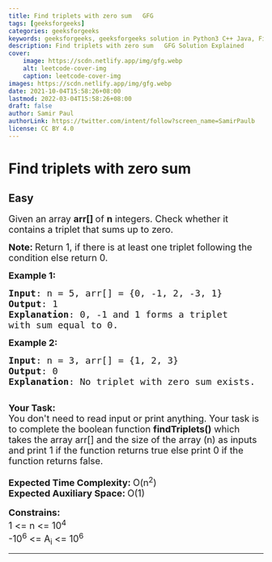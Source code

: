 ```yaml
---
title: Find triplets with zero sum   GFG
tags: [geeksforgeeks]
categories: geeksforgeeks
keywords: geeksforgeeks, geeksforgeeks solution in Python3 C++ Java, Find triplets with zero sum - GFG solution
description: Find triplets with zero sum   GFG Solution Explained
cover:
    image: https://scdn.netlify.app/img/gfg.webp
    alt: leetcode-cover-img
    caption: leetcode-cover-img
images: https://scdn.netlify.app/img/gfg.webp
date: 2021-10-04T15:58:26+08:00
lastmod: 2022-03-04T15:58:26+08:00
draft: false
author: Samir Paul
authorLink: https://twitter.com/intent/follow?screen_name=SamirPaulb
license: CC BY 4.0
---
```



# Find triplets with zero sum
## Easy
<div class="problems_problem_content__Xm_eO"><p><span style="font-size: 18px;">Given an array <strong>arr[]&nbsp;</strong>of&nbsp;<strong>n</strong> integers. Check whether it contains a triplet that sums up to zero.&nbsp;<br></span></p>
<p><span style="font-size: 18px;"><strong>Note: </strong>Return 1, if there is at least one triplet following the condition else return 0.</span></p>
<p><span style="font-size: 18px;"><strong>Example 1:</strong></span></p>
<pre><span style="font-size: 18px;"><strong>Input</strong>: n = 5, arr[] = {0, -1, 2, -3, 1}
<strong>Output</strong>: 1
<strong>Explanation</strong>: 0, -1 and 1 forms a triplet
with sum equal to 0.</span></pre>
<p><span style="font-size: 18px;"><strong>Example 2:</strong></span></p>
<pre><span style="font-size: 18px;"><strong>Input</strong>: n = 3, arr[] = {1, 2, 3}
<strong>Output</strong>: 0
<strong>Explanation</strong>: No triplet with zero sum exists. </span></pre>
<p><br><strong><span style="font-size: 18px;">Your Task:</span></strong><br><span style="font-size: 18px;">You don't need to read input or print anything. Your task is to complete the boolean&nbsp;function&nbsp;<strong>findTriplets()</strong>&nbsp;which takes the array arr[] and the size of the array (n)&nbsp;as inputs and print 1 if the function returns true else print 0 if the function returns false.&nbsp;</span><br><br><span style="font-size: 18px;"><strong>Expected Time Complexity:&nbsp;</strong>O(n<sup>2</sup>)</span><br><span style="font-size: 18px;"><strong>Expected Auxiliary Space:&nbsp;</strong>O(1)</span><br><br><span style="font-size: 18px;"><strong>Constrains:</strong><br>1 &lt;= n&nbsp;&lt;= 10<sup>4</sup></span><br><span style="font-size: 18px;">-10<sup>6</sup></span><span style="font-size: 18px;">&nbsp;&lt;= A<sub>i</sub> &lt;= 10<sup>6</sup></span></p></div>

---


